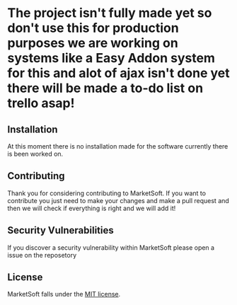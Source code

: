 # The project isn't fully made yet so don't use this for production purposes we are working on systems like a Easy Addon system for this and alot of ajax isn't done yet there will be made a to-do list on trello asap!

## Installation

At this moment there is no installation made for the software currently there is been worked on.

## Contributing

Thank you for considering contributing to MarketSoft. If you want to contribute you just need to make your changes and make a pull request and then we will check if everything is right and we will add it!

## Security Vulnerabilities

If you discover a security vulnerability within MarketSoft please open a issue on the reposetory

## License

MarketSoft falls under the [MIT license](https://opensource.org/licenses/MIT).
